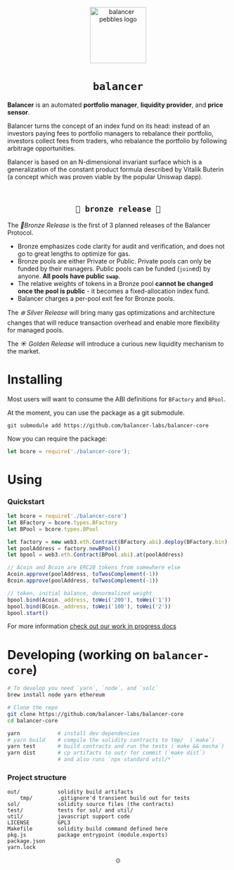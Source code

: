 <p align=center>
<img width="128px" src="https://balancer-labs.github.io/pebbles/images/pebbles-pad.256w.png" alt="balancer pebbles logo"/>
</p>

<h1 align=center><code>balancer</code></h1>

**Balancer** is an automated **portfolio manager**, **liquidity provider**, and **price sensor**.

Balancer turns the concept of an index fund on its head: instead of an investors paying fees
to portfolio managers to rebalance their portfolio, investors collect fees from traders, who rebalance
the portfolio by following arbitrage opportunities.

Balancer is based on an N-dimensional invariant surface which is a generalization of the constant product formula described by Vitalik Buterin (a concept which was proven viable by the popular Uniswap dapp).

<h2 align=center><br/><code>🍂 bronze release 🍂</code></h2>

The *🍂Bronze Release*  is the first of 3 planned releases of the Balancer Protocol.

* Bronze emphasizes code clarity for audit and verification, and does not go to great lengths to optimize for gas.
* Bronze pools are either Private or Public. Private pools can only be funded by their managers. Public pools can be funded (`join`ed) by anyone. **All pools have public `swap`**.
* The relative weights of tokens in a Bronze pool **cannot be changed once the pool is public** - it becomes a fixed-allocation index fund.
* Balancer charges a per-pool exit fee for Bronze pools.

The *❄️ Silver Release* will bring many gas optimizations and architecture changes that will reduce transaction overhead and enable more flexibility for managed pools.

The *☀️ Golden Release* will introduce a curious new liquidity mechanism to the market.

# Installing

Most users will want to consume the ABI definitions for `BFactory` and `BPool`.

At the moment, you can use the package as a git submodule.

```
git submodule add https://github.com/balancer-labs/balancer-core
```

Now you can require the package:

```javascript
let bcore = require('./balancer-core');
```

# Using

### Quickstart

```javascript
let bcore = require('./balancer-core')
let BFactory = bcore.types.BFactory
let BPool = bcore.types.BPool

let factory = new web3.eth.Contract(BFactory.abi).deploy(BFactory.bin)
let poolAddress = factory.newBPool()
let bpool = web3.eth.Contract(BPool.abi).at(poolAddress)

// Acoin and Bcoin are ERC20 tokens from somewhere else
Acoin.approve(poolAddress, toTwosComplement(-1))
Bcoin.approve(poolAddress, toTwosComplement(-1))

// token, initial balance, denormalized weight
bpool.bind(Acoin._address, toWei('200'), toWei('1'))
bpool.bind(BCoin._address, toWei('100'), toWei('2'))
bpool.start()
```

For more information [check out our work in progress docs](https://github.com/balancer-labs/balancer-page/blob/master/api.md)

# Developing (working on `balancer-core`)

```sh
# To develop you need `yarn`, `node`, and `solc`
brew install node yarn ethereum

# Clone the repo
git clone https://github.com/balancer-labs/balancer-core
cd balancer-core

yarn            # install dev dependencies
# yarn build    # compile the solidity contracts to tmp/  (`make`)
yarn test       # build contracts and run the tests (`make && mocha`)
yarn dist       # cp artifacts to out/ for commit (`make dist`)
                # and also runs `npx standard util/*`
```

### Project structure

```
out/            solidity build artifacts
    tmp/        .gitignore'd transient build out for tests
sol/            solidity source files (the contracts)
test/           tests for sol/ and util/
util/           javascript support code
LICENSE         GPL3
Makefile        solidity build command defined here
pkg.js          package entrypoint (module.exports)
package.json
yarn.lock
```

<p align=center>⊙</p>
